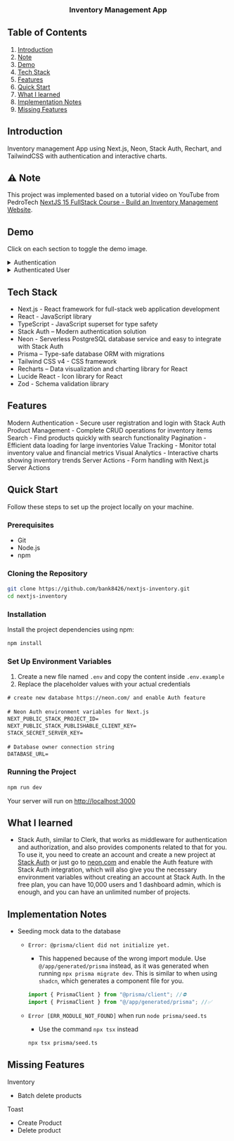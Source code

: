 <h3 align="center">Inventory Management App</h3>

## Table of Contents

1. [Introduction](#introduction)
2. [Note](#note)
3. [Demo](#demo)
4. [Tech Stack](#tech-stack)
5. [Features](#features)
6. [Quick Start](#quick-start)
7. [What I learned](#learn)
8. [Implementation Notes](#implementation-notes)
9. [Missing Features](#missing)

## <a name="introduction">Introduction</a>

Inventory management App using Next.js, Neon, Stack Auth, Rechart, and TailwindCSS with authentication and interactive charts.

## <a name="note">⚠️ Note</a>

This project was implemented based on a tutorial video on YouTube from PedroTech [NextJS 15 FullStack Course - Build an Inventory Management Website](https://www.youtube.com/watch?v=L5CsIkO5xv4).

## <a name="demo">Demo</a>

Click on each section to toggle the demo image.

<details>
  <summary>
    Authentication
  </summary>
  <b>Sign in</b>
  <div>
    <a href="">
      <img src="public/readme/sign-in.gif" alt="Sign in" />
    </a>
  </div>
</details>
<details>
  <summary>
    Authenticated User
  </summary>
  <div>
    <b>Dashboard</b>
    <div>
      <a href="">
        <img src="public/readme/dashboard.gif" alt="Dashboard" />
      </a>
    </div>
    <b>Inventory</b>
    <div>
      <a href="">
        <img src="public/readme/inventory.gif" alt="Inventory" />
      </a>
    </div>
    <b>Add Product</b>
    <div>
      <a href="">
        <img src="public/readme/add-product.gif" alt="Add Product" />
      </a>
    </div>
    <b>Delete Product</b>
    <div>
      <a href="">
        <img src="public/readme/delete-product.gif" alt="Delete Product" />
      </a>
    </div>
    <b>Setting</b>
    <div>
      <a href="">
        <img src="public/readme/setting.gif" alt="Setting" />
      </a>
    </div>
    <b>Sign out</b>
    <div>
      <a href="">
        <img src="public/readme/sign-out.gif" alt="Sign out" />
      </a>
    </div>
  </div>
</details>

## <a name="tech-stack">Tech Stack</a>

- Next.js - React framework for full-stack web application development
- React - JavaScript library
- TypeScript - JavaScript superset for type safety
- Stack Auth – Modern authentication solution
- Neon - Serverless PostgreSQL database service and easy to integrate with Stack Auth
- Prisma – Type-safe database ORM with migrations
- Tailwind CSS v4 - CSS framework
- Recharts – Data visualization and charting library for React
- Lucide React - Icon library for React
- Zod - Schema validation library

## <a name="features">Features</a>

Modern Authentication - Secure user registration and login with Stack Auth
Product Management - Complete CRUD operations for inventory items
Search - Find products quickly with search functionality
Pagination - Efficient data loading for large inventories
Value Tracking - Monitor total inventory value and financial metrics
Visual Analytics - Interactive charts showing inventory trends
Server Actions - Form handling with Next.js Server Actions

## <a name="quick-start">Quick Start</a>

Follow these steps to set up the project locally on your machine.

### Prerequisites

- Git
- Node.js
- npm

### Cloning the Repository

```bash
git clone https://github.com/bank8426/nextjs-inventory.git
cd nextjs-inventory
```

### Installation

Install the project dependencies using npm:

```bash
npm install
```

### Set Up Environment Variables

1. Create a new file named `.env` and copy the content inside `.env.example`
2. Replace the placeholder values with your actual credentials

```env
# create new database https://neon.com/ and enable Auth feature

# Neon Auth environment variables for Next.js
NEXT_PUBLIC_STACK_PROJECT_ID=
NEXT_PUBLIC_STACK_PUBLISHABLE_CLIENT_KEY=
STACK_SECRET_SERVER_KEY=

# Database owner connection string
DATABASE_URL=
```

### Running the Project

```bash
npm run dev
```

Your server will run on [http://localhost:3000](http://localhost:3000/)

## <a name="learn">What I learned</a>

- Stack Auth, similar to Clerk, that works as middleware for authentication and authorization, and also provides components related to that for you. To use it, you need to create an account and create a new project at [Stack Auth](https://stack.dev/) or just go to [neon.com](https://neon.com) and enable the Auth feature with Stack Auth integration, which will also give you the necessary environment variables without creating an account at Stack Auth. In the free plan, you can have 10,000 users and 1 dashboard admin, which is enough, and you can have an unlimited number of projects.

## <a name="implementation-note">Implementation Notes</a>

- Seeding mock data to the database

  - `Error: @prisma/client did not initialize yet.`

    - This happened because of the wrong import module. Use `@/app/generated/prisma` instead, as it was generated when running `npx prisma migrate dev`. This is similar to when using `shadcn`, which generates a component file for you.

    ```js
    import { PrismaClient } from "@prisma/client"; //⛔️
    import { PrismaClient } from "@/app/generated/prisma"; //✅
    ```

  - `Error [ERR_MODULE_NOT_FOUND]` when run `node prisma/seed.ts`
    - Use the command `npx tsx` instead
    ```bash
    npx tsx prisma/seed.ts
    ```

## <a name="missing">Missing Features</a>

Inventory

- Batch delete products

Toast

- Create Product
- Delete product
